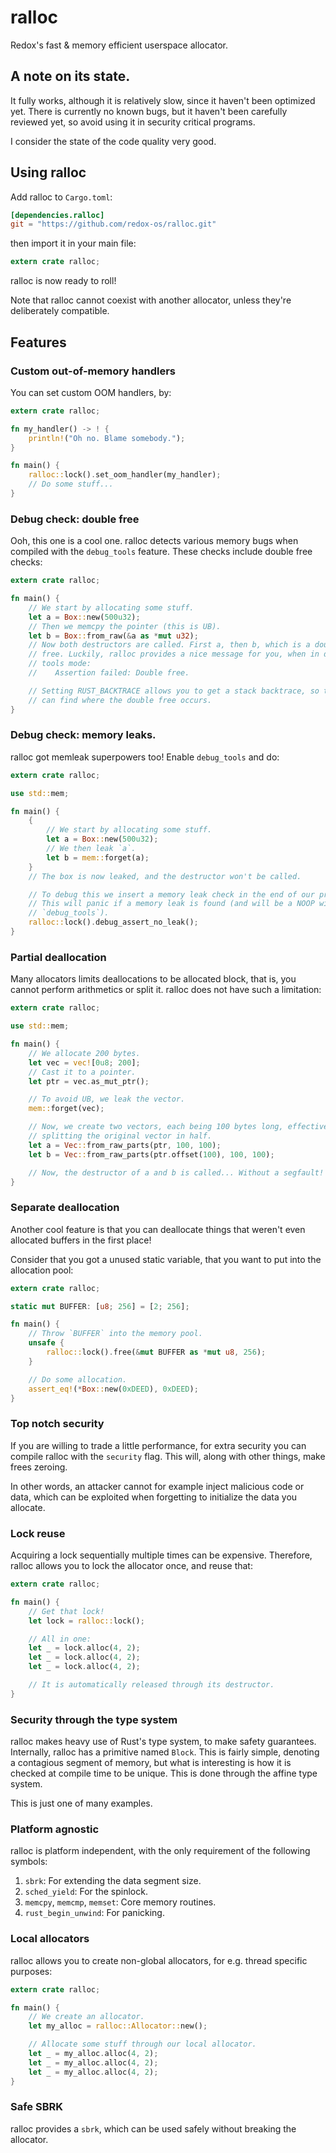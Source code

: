 # ralloc

Redox's fast & memory efficient userspace allocator.

## A note on its state.

It fully works, although it is relatively slow, since it haven't been optimized
yet. There is currently no known bugs, but it haven't been carefully reviewed
yet, so avoid using it in security critical programs.

I consider the state of the code quality very good.

## Using ralloc

Add ralloc to `Cargo.toml`:

```toml
[dependencies.ralloc]
git = "https://github.com/redox-os/ralloc.git"
```

then import it in your main file:

```rust
extern crate ralloc;
```

ralloc is now ready to roll!

Note that ralloc cannot coexist with another allocator, unless they're deliberately compatible.

## Features

### Custom out-of-memory handlers

You can set custom OOM handlers, by:

```rust
extern crate ralloc;

fn my_handler() -> ! {
    println!("Oh no. Blame somebody.");
}

fn main() {
    ralloc::lock().set_oom_handler(my_handler);
    // Do some stuff...
}
```

### Debug check: double free

Ooh, this one is a cool one. ralloc detects various memory bugs when compiled
with the `debug_tools` feature. These checks include double free checks:

```rust
extern crate ralloc;

fn main() {
    // We start by allocating some stuff.
    let a = Box::new(500u32);
    // Then we memcpy the pointer (this is UB).
    let b = Box::from_raw(&a as *mut u32);
    // Now both destructors are called. First a, then b, which is a double
    // free. Luckily, ralloc provides a nice message for you, when in debug
    // tools mode:
    //    Assertion failed: Double free.

    // Setting RUST_BACKTRACE allows you to get a stack backtrace, so that you
    // can find where the double free occurs.
}
```

### Debug check: memory leaks.

ralloc got memleak superpowers too! Enable `debug_tools` and do:

```rust
extern crate ralloc;

use std::mem;

fn main() {
    {
        // We start by allocating some stuff.
        let a = Box::new(500u32);
        // We then leak `a`.
        let b = mem::forget(a);
    }
    // The box is now leaked, and the destructor won't be called.

    // To debug this we insert a memory leak check in the end of our programs.
    // This will panic if a memory leak is found (and will be a NOOP without
    // `debug_tools`).
    ralloc::lock().debug_assert_no_leak();
}
```

### Partial deallocation

Many allocators limits deallocations to be allocated block, that is, you cannot
perform arithmetics or split it. ralloc does not have such a limitation:

```rust
extern crate ralloc;

use std::mem;

fn main() {
    // We allocate 200 bytes.
    let vec = vec![0u8; 200];
    // Cast it to a pointer.
    let ptr = vec.as_mut_ptr();

    // To avoid UB, we leak the vector.
    mem::forget(vec);

    // Now, we create two vectors, each being 100 bytes long, effectively
    // splitting the original vector in half.
    let a = Vec::from_raw_parts(ptr, 100, 100);
    let b = Vec::from_raw_parts(ptr.offset(100), 100, 100);

    // Now, the destructor of a and b is called... Without a segfault!
}
```

### Separate deallocation

Another cool feature is that you can deallocate things that weren't even
allocated buffers in the first place!

Consider that you got a unused static variable, that you want to put into the
allocation pool:

```rust
extern crate ralloc;

static mut BUFFER: [u8; 256] = [2; 256];

fn main() {
    // Throw `BUFFER` into the memory pool.
    unsafe {
        ralloc::lock().free(&mut BUFFER as *mut u8, 256);
    }

    // Do some allocation.
    assert_eq!(*Box::new(0xDEED), 0xDEED);
}
```

### Top notch security

If you are willing to trade a little performance, for extra security you can
compile ralloc with the `security` flag. This will, along with other things,
make frees zeroing.

In other words, an attacker cannot for example inject malicious code or data,
which can be exploited when forgetting to initialize the data you allocate.

### Lock reuse

Acquiring a lock sequentially multiple times can be expensive. Therefore,
ralloc allows you to lock the allocator once, and reuse that:

```rust
extern crate ralloc;

fn main() {
    // Get that lock!
    let lock = ralloc::lock();

    // All in one:
    let _ = lock.alloc(4, 2);
    let _ = lock.alloc(4, 2);
    let _ = lock.alloc(4, 2);

    // It is automatically released through its destructor.
}
```

### Security through the type system

ralloc makes heavy use of Rust's type system, to make safety guarantees.
Internally, ralloc has a primitive named `Block`. This is fairly simple,
denoting a contagious segment of memory, but what is interesting is how it is
checked at compile time to be unique. This is done through the affine type
system.

This is just one of many examples.

### Platform agnostic

ralloc is platform independent, with the only requirement of the following symbols:

1. `sbrk`: For extending the data segment size.
2. `sched_yield`: For the spinlock.
3. `memcpy`, `memcmp`, `memset`: Core memory routines.
4. `rust_begin_unwind`: For panicking.

### Local allocators

ralloc allows you to create non-global allocators, for e.g. thread specific purposes:

```rust
extern crate ralloc;

fn main() {
    // We create an allocator.
    let my_alloc = ralloc::Allocator::new();

    // Allocate some stuff through our local allocator.
    let _ = my_alloc.alloc(4, 2);
    let _ = my_alloc.alloc(4, 2);
    let _ = my_alloc.alloc(4, 2);
}
```

### Safe SBRK

ralloc provides a `sbrk`, which can be used safely without breaking the allocator.
